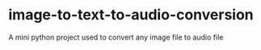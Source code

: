# image-to-text-to-audio-conversion
A mini python project used to convert any image file to audio file
